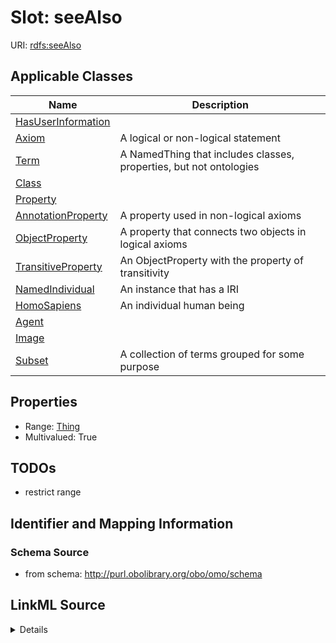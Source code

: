 # Slot: seeAlso

URI: [rdfs:seeAlso](http://www.w3.org/2000/01/rdf-schema#seeAlso)



<!-- no inheritance hierarchy -->




## Applicable Classes

| Name | Description |
| --- | --- |
[HasUserInformation](HasUserInformation.md) | 
[Axiom](Axiom.md) | A logical or non-logical statement
[Term](Term.md) | A NamedThing that includes classes, properties, but not ontologies
[Class](Class.md) | 
[Property](Property.md) | 
[AnnotationProperty](AnnotationProperty.md) | A property used in non-logical axioms
[ObjectProperty](ObjectProperty.md) | A property that connects two objects in logical axioms
[TransitiveProperty](TransitiveProperty.md) | An ObjectProperty with the property of transitivity
[NamedIndividual](NamedIndividual.md) | An instance that has a IRI
[HomoSapiens](HomoSapiens.md) | An individual human being
[Agent](Agent.md) | 
[Image](Image.md) | 
[Subset](Subset.md) | A collection of terms grouped for some purpose






## Properties

* Range: [Thing](Thing.md)
* Multivalued: True








## TODOs

* restrict range

## Identifier and Mapping Information







### Schema Source


* from schema: http://purl.obolibrary.org/obo/omo/schema




## LinkML Source

<details>
```yaml
name: seeAlso
todos:
- restrict range
from_schema: http://purl.obolibrary.org/obo/omo/schema
rank: 1000
slot_uri: rdfs:seeAlso
multivalued: true
alias: seeAlso
domain_of:
- HasUserInformation
- Axiom
range: Thing

```
</details>
